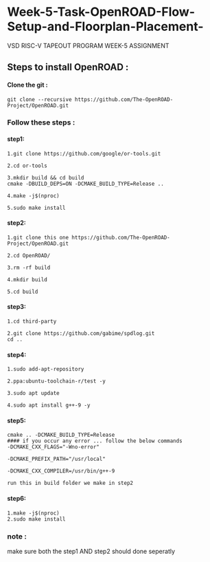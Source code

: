 # Week-5-Task-OpenROAD-Flow-Setup-and-Floorplan-Placement-
VSD RISC-V TAPEOUT PROGRAM WEEK-5 ASSIGNMENT 

## Steps to install OpenROAD :

#### Clone the git : 
``` 
git clone --recursive https://github.com/The-OpenROAD-Project/OpenROAD.git 
```
### Follow these steps :

#### step1:
```
1.git clone https://github.com/google/or-tools.git

2.cd or-tools

3.mkdir build && cd build
cmake -DBUILD_DEPS=ON -DCMAKE_BUILD_TYPE=Release ..

4.make -j$(nproc)

5.sudo make install
```

#### step2:
```
1.git clone this one https://github.com/The-OpenROAD-Project/OpenROAD.git

2.cd OpenROAD/

3.rm -rf build

4.mkdir build

5.cd build
```

#### step3:
```
1.cd third-party

2.git clone https://github.com/gabime/spdlog.git
cd ..
```

#### step4:
```
1.sudo add-apt-repository

2.ppa:ubuntu-toolchain-r/test -y

3.sudo apt update

4.sudo apt install g++-9 -y
```

#### step5:
```
cmake .. -DCMAKE_BUILD_TYPE=Release
#### if you occur any error ... follow the below commands
-DCMAKE_CXX_FLAGS="-Wno-error"

-DCMAKE_PREFIX_PATH="/usr/local"

-DCMAKE_CXX_COMPILER=/usr/bin/g++-9

run this in build folder we make in step2
```

#### step6:
```
1.make -j$(nproc)
2.sudo make install

```

### note : 
make sure both the step1 AND step2 should done seperatly


